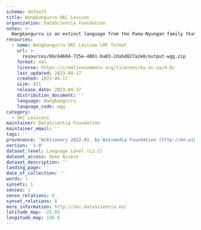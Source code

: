 ```yaml
---
schema: default
title: Wangkangurru UKC Lexicon
organization: DataScientia Foundation
notes: >-
  Wangkangurru is an extinct language from the Pama-Nyungan family that used to be spoken in Australia. The UKC Lexicon of Wangkangurru is represented as a lexico-semantic network. It consists of words, word senses, synsets, as well as sense-level and synset-level relationships
resources:
  - name: Wangkangurru UKC Lexicon LMF format
    url: >-
      resources/66c64604-725e-4801-ba83-2da5d827a2e0/output-wgg.zip
    format: xml
    license: https://creativecommons.org/licenses/by-nc-sa/4.0/
    last_updated: 2023-04-17
    created: 2023-04-17
    size: 831
    release_date: 2023-04-17
    distribution_document: ''
    language: Wangkangurru
    language_code: wgg
category:
  - UKC Lexicons
maintainer: DataScientia Foundation
maintainer_email: ''
tags: ''
provenance: 'Wiktionary 2022.01. by Wikimedia Foundation (http://en.wiktionary.org); Princeton WordNet 2.1 by Princeton University (https://wordnet.princeton.edu)'
version: '1.0'
dataset_level: Language Level (L1-2)
dataset_access: Open Access
dataset_description: ''
landing_page: ''
date_of_collection: ''
words: 1
synsets: 1
senses: 1
sense_relations: 0
synset_relations: 0
more_information: http://ukc.datascientia.eu/
latitude_map: -25.83
longitude_map: 136.0
---
```

